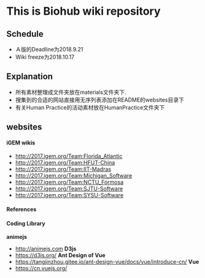 # This is Biohub wiki repository

## Schedule
- Ａ版的Deadline为2018.9.21
- Wiki freeze为2018.10.17


## Explanation
- 所有素材整理成文件夹放在materials文件夹下.
- 搜集到的合适的网站直接用无序列表添加在README的websites目录下
- 有关Human Practice的活动素材放在HumanPractice文件夹下

## websites

#### iGEM wikis
- http://2017.igem.org/Team:Florida_Atlantic
- http://2017.igem.org/Team:HFUT-China
- http://2017.igem.org/Team:IIT-Madras
- http://2017.igem.org/Team:Michigan_Software
- http://2017.igem.org/Team:NCTU_Formosa
- http://2017.igem.org/Team:SJTU-Software
- http://2017.igem.org/Team:SYSU-Software

#### References





#### Coding Library

**animejs**
- http://animejs.com
**D3js**
- https://d3js.org/
**Ant Design of Vue**
- https://tangjinzhou.gitee.io/ant-design-vue/docs/vue/introduce-cn/
**Vue**
- https://cn.vuejs.org/

